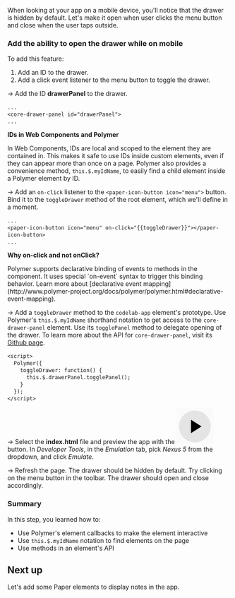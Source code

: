 <toc-element></toc-element>

When looking at your app on a mobile device, you'll notice that the drawer is hidden by default. Let's make it open when user clicks the menu button and close when the user taps outside.

### Add the ability to open the drawer while on mobile

To add this feature:

1. Add an ID to the drawer.
2. Add a click event listener to the menu button to toggle the drawer.

&rarr; Add the ID **drawerPanel** to the drawer.

    ...
    <core-drawer-panel id="drawerPanel">
    ...

<aside class="callout">
  <b>IDs in Web Components and Polymer</b>
  <p>In Web Components, IDs are local and scoped to the element they are contained in. This makes it safe to use IDs inside custom elements, even if they can appear more than once on a page. Polymer also provides a convenience method,
<code>this.$.myIdName</code>, to easily find a child element inside a Polymer element by ID.</p>
</aside>


&rarr; Add an `on-click` listener to the `<paper-icon-button icon="menu">` button. Bind it to the `toggleDrawer` method of the root element, which we'll define in a moment.

    ...
    <paper-icon-button icon="menu" on-click="{{toggleDrawer}}"></paper-icon-button>
    ...

<aside class="callout">
  <b>Why on-click and not onClick?</b>
  <p>
Polymer supports declarative binding of events to methods in the component.
It uses special `on-event` syntax to trigger this binding behavior.
Learn more about [declarative event mapping](http://www.polymer-project.org/docs/polymer/polymer.html#declarative-event-mapping).</p>
</aside>

&rarr; Add a `toggleDrawer` method to the `codelab-app` element's prototype.
Use Polymer's `this.$.myIdName` shorthand notation to get access to the
`core-drawer-panel` element. Use its `togglePanel` method to delegate opening
of the drawer. To learn more about the API for `core-drawer-panel`,
visit its [Github page](https://www.polymer-project.org/docs/elements/core-elements.html#core-drawer-panel).

    <script>
      Polymer({
        toggleDrawer: function() {
          this.$.drawerPanel.togglePanel();
        }
      });
    </script>

&rarr; Select the **index.html** file and preview the app with the <img src="img/runbutton.png" class="icon"> button.
In *Developer Tools*, in the *Emulation* tab, pick *Nexus 5* from the dropdown, and click *Emulate*.

&rarr; Refresh the page. The drawer should be hidden by default.
Try clicking on the menu button in the toolbar.
The drawer should open and close accordingly.

### Summary

In this step, you learned how to:

- Use Polymer's element callbacks to make the element interactive
- Use `this.$.myIdName` notation to find elements on the page
- Use methods in an element's API

## Next up

Let's add some Paper elements to display notes in the app.
